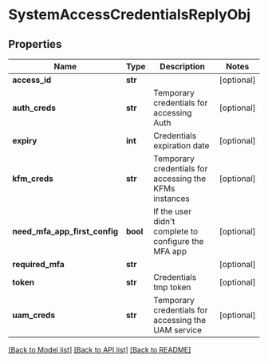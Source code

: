 # SystemAccessCredentialsReplyObj

## Properties
Name | Type | Description | Notes
------------ | ------------- | ------------- | -------------
**access_id** | **str** |  | [optional] 
**auth_creds** | **str** | Temporary credentials for accessing Auth | [optional] 
**expiry** | **int** | Credentials expiration date | [optional] 
**kfm_creds** | **str** | Temporary credentials for accessing the KFMs instances | [optional] 
**need_mfa_app_first_config** | **bool** | If the user didn&#39;t complete to configure the MFA app | [optional] 
**required_mfa** | **str** |  | [optional] 
**token** | **str** | Credentials tmp token | [optional] 
**uam_creds** | **str** | Temporary credentials for accessing the UAM service | [optional] 

[[Back to Model list]](../README.md#documentation-for-models) [[Back to API list]](../README.md#documentation-for-api-endpoints) [[Back to README]](../README.md)



